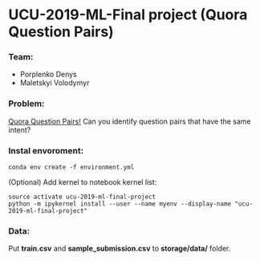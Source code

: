 # UCU-2019-ML-Final project (Quora Question Pairs)

### Team:
- Porplenko Denys
- Maletskyi Volodymyr

### Problem:
[Quora Question Pairs!](https://www.kaggle.com/c/quora-question-pairs/overview)
Can you identify question pairs that have the same intent?


### Instal envoroment:
```{bash}
conda env create -f environment.yml
```
(Optional) Add kernel to notebook kernel list:
```{bash}
source activate ucu-2019-ml-final-project
python -m ipykernel install --user --name myenv --display-name "ucu-2019-ml-final-project"
```

### Data:
Put __train.csv__ and __sample_submission.csv__ to __storage/data/__ folder.
